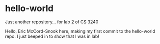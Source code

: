 # hello-world
Just another repository... for lab 2 of CS 3240


Hello, Eric McCord-Snook here, making my first commit to the hello-world repo. 
I just beeped in to show that I was in lab!
